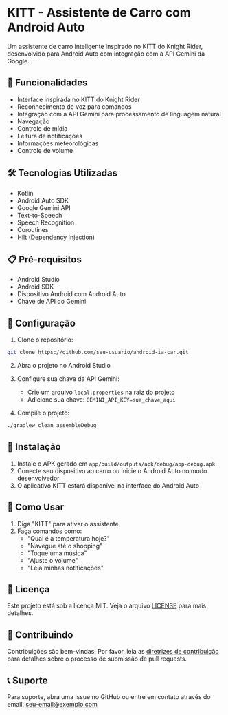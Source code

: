 # KITT - Assistente de Carro com Android Auto

Um assistente de carro inteligente inspirado no KITT do Knight Rider, desenvolvido para Android Auto com integração com a API Gemini da Google.

## 🚀 Funcionalidades

- Interface inspirada no KITT do Knight Rider
- Reconhecimento de voz para comandos
- Integração com a API Gemini para processamento de linguagem natural
- Navegação
- Controle de mídia
- Leitura de notificações
- Informações meteorológicas
- Controle de volume

## 🛠️ Tecnologias Utilizadas

- Kotlin
- Android Auto SDK
- Google Gemini API
- Text-to-Speech
- Speech Recognition
- Coroutines
- Hilt (Dependency Injection)

## 📋 Pré-requisitos

- Android Studio
- Android SDK
- Dispositivo Android com Android Auto
- Chave de API do Gemini

## 🔧 Configuração

1. Clone o repositório:
```bash
git clone https://github.com/seu-usuario/android-ia-car.git
```

2. Abra o projeto no Android Studio

3. Configure sua chave da API Gemini:
   - Crie um arquivo `local.properties` na raiz do projeto
   - Adicione sua chave: `GEMINI_API_KEY=sua_chave_aqui`

4. Compile o projeto:
```bash
./gradlew clean assembleDebug
```

## 📱 Instalação

1. Instale o APK gerado em `app/build/outputs/apk/debug/app-debug.apk`
2. Conecte seu dispositivo ao carro ou inicie o Android Auto no modo desenvolvedor
3. O aplicativo KITT estará disponível na interface do Android Auto

## 🎯 Como Usar

1. Diga "KITT" para ativar o assistente
2. Faça comandos como:
   - "Qual é a temperatura hoje?"
   - "Navegue até o shopping"
   - "Toque uma música"
   - "Ajuste o volume"
   - "Leia minhas notificações"

## 📝 Licença

Este projeto está sob a licença MIT. Veja o arquivo [LICENSE](LICENSE) para mais detalhes.

## 🤝 Contribuindo

Contribuições são bem-vindas! Por favor, leia as [diretrizes de contribuição](CONTRIBUTING.md) para detalhes sobre o processo de submissão de pull requests.

## 📞 Suporte

Para suporte, abra uma issue no GitHub ou entre em contato através do email: seu-email@exemplo.com